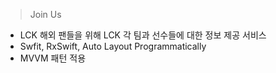 > Join Us
  - LCK 해외 팬들을 위해 LCK 각 팀과 선수들에 대한 정보 제공 서비스
  - Swfit, RxSwift, Auto Layout Programmatically
  - MVVM 패턴 적용
